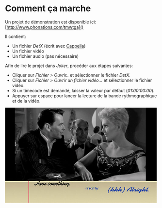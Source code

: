 # Comment ça marche

Un projet de démonstration est disponible ici: [http://www.phonations.com/tmwtga]()

Il contient:

- Un fichier *DetX* (écrit avec [Cappella](http://www.cappella.tv))
- Un fichier vidéo
- Un fichier audio (pas nécessaire)

Afin de lire le projet dans *Joker*, procéder aux étapes suivantes:

- Cliquer sur *Fichier > Ouvrir..* et sélectionner le fichier *DetX*.
- Cliquer sur *Fichier > Ouvrir un fichier vidéo...* et sélectionner le fichier vidéo.
- Si un timecode est demandé, laisser la valeur par défaut (*01:00:00:00*).
- Appuyer sur espace pour lancer la lecture de la bande rythmographique et de la vidéo.

![Capture d'écran](data/img/screenshot.jpg)
